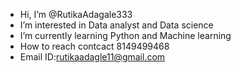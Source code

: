 - Hi, I’m @RutikaAdagale333
- I’m interested in Data analyst and Data science
- I’m currently learning Python and Machine learning
- How to reach contcact 8149499468
- Email ID:rutikaadagle11@gmail.com

